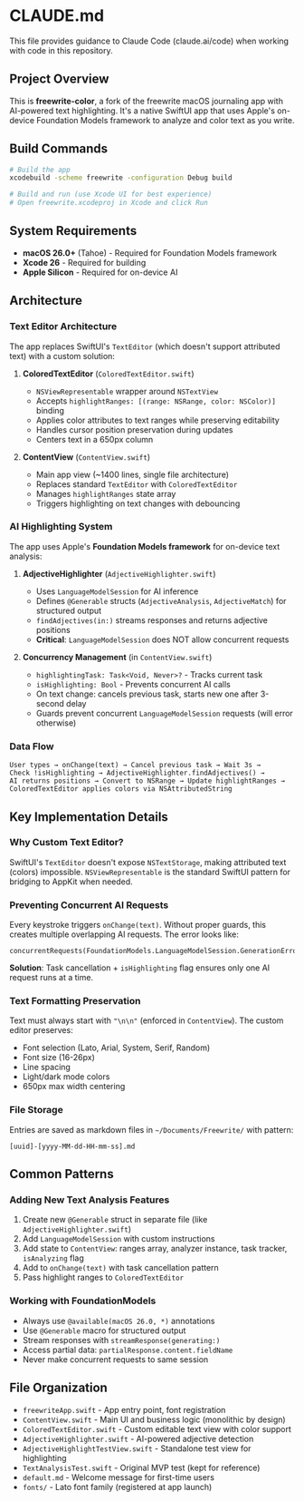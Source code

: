 # CLAUDE.md

This file provides guidance to Claude Code (claude.ai/code) when working with code in this repository.

## Project Overview

This is **freewrite-color**, a fork of the freewrite macOS journaling app with AI-powered text highlighting. It's a native SwiftUI app that uses Apple's on-device Foundation Models framework to analyze and color text as you write.

## Build Commands

```bash
# Build the app
xcodebuild -scheme freewrite -configuration Debug build

# Build and run (use Xcode UI for best experience)
# Open freewrite.xcodeproj in Xcode and click Run
```

## System Requirements

- **macOS 26.0+** (Tahoe) - Required for Foundation Models framework
- **Xcode 26** - Required for building
- **Apple Silicon** - Required for on-device AI

## Architecture

### Text Editor Architecture

The app replaces SwiftUI's `TextEditor` (which doesn't support attributed text) with a custom solution:

1. **ColoredTextEditor** (`ColoredTextEditor.swift`)
   - `NSViewRepresentable` wrapper around `NSTextView`
   - Accepts `highlightRanges: [(range: NSRange, color: NSColor)]` binding
   - Applies color attributes to text ranges while preserving editability
   - Handles cursor position preservation during updates
   - Centers text in a 650px column

2. **ContentView** (`ContentView.swift`)
   - Main app view (~1400 lines, single file architecture)
   - Replaces standard `TextEditor` with `ColoredTextEditor`
   - Manages `highlightRanges` state array
   - Triggers highlighting on text changes with debouncing

### AI Highlighting System

The app uses Apple's **Foundation Models framework** for on-device text analysis:

1. **AdjectiveHighlighter** (`AdjectiveHighlighter.swift`)
   - Uses `LanguageModelSession` for AI inference
   - Defines `@Generable` structs (`AdjectiveAnalysis`, `AdjectiveMatch`) for structured output
   - `findAdjectives(in:)` streams responses and returns adjective positions
   - **Critical**: `LanguageModelSession` does NOT allow concurrent requests

2. **Concurrency Management** (in `ContentView.swift`)
   - `highlightingTask: Task<Void, Never>?` - Tracks current task
   - `isHighlighting: Bool` - Prevents concurrent AI calls
   - On text change: cancels previous task, starts new one after 3-second delay
   - Guards prevent concurrent `LanguageModelSession` requests (will error otherwise)

### Data Flow

```
User types → onChange(text) → Cancel previous task → Wait 3s →
Check !isHighlighting → AdjectiveHighlighter.findAdjectives() →
AI returns positions → Convert to NSRange → Update highlightRanges →
ColoredTextEditor applies colors via NSAttributedString
```

## Key Implementation Details

### Why Custom Text Editor?

SwiftUI's `TextEditor` doesn't expose `NSTextStorage`, making attributed text (colors) impossible. `NSViewRepresentable` is the standard SwiftUI pattern for bridging to AppKit when needed.

### Preventing Concurrent AI Requests

Every keystroke triggers `onChange(text)`. Without proper guards, this creates multiple overlapping AI requests. The error looks like:
```
concurrentRequests(FoundationModels.LanguageModelSession.GenerationError.Context...)
```

**Solution**: Task cancellation + `isHighlighting` flag ensures only one AI request runs at a time.

### Text Formatting Preservation

Text must always start with `"\n\n"` (enforced in `ContentView`). The custom editor preserves:
- Font selection (Lato, Arial, System, Serif, Random)
- Font size (16-26px)
- Line spacing
- Light/dark mode colors
- 650px max width centering

### File Storage

Entries are saved as markdown files in `~/Documents/Freewrite/` with pattern:
```
[uuid]-[yyyy-MM-dd-HH-mm-ss].md
```

## Common Patterns

### Adding New Text Analysis Features

1. Create new `@Generable` struct in separate file (like `AdjectiveHighlighter.swift`)
2. Add `LanguageModelSession` with custom instructions
3. Add state to `ContentView`: ranges array, analyzer instance, task tracker, `isAnalyzing` flag
4. Add to `onChange(text)` with task cancellation pattern
5. Pass highlight ranges to `ColoredTextEditor`

### Working with FoundationModels

- Always use `@available(macOS 26.0, *)` annotations
- Use `@Generable` macro for structured output
- Stream responses with `streamResponse(generating:)`
- Access partial data: `partialResponse.content.fieldName`
- Never make concurrent requests to same session

## File Organization

- `freewriteApp.swift` - App entry point, font registration
- `ContentView.swift` - Main UI and business logic (monolithic by design)
- `ColoredTextEditor.swift` - Custom editable text view with color support
- `AdjectiveHighlighter.swift` - AI-powered adjective detection
- `AdjectiveHighlightTestView.swift` - Standalone test view for highlighting
- `TextAnalysisTest.swift` - Original MVP test (kept for reference)
- `default.md` - Welcome message for first-time users
- `fonts/` - Lato font family (registered at app launch)
